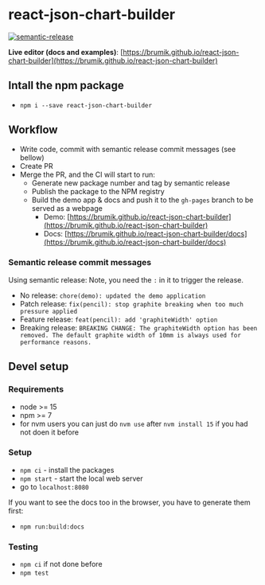 # react-json-chart-builder
[![semantic-release](https://img.shields.io/badge/%20%20%F0%9F%93%A6%F0%9F%9A%80-semantic--release-e10079.svg)](https://github.com/semantic-release/semantic-release)

**Live editor (docs and examples)**: [https://brumik.github.io/react-json-chart-builder](https://brumik.github.io/react-json-chart-builder)

## Intall the npm package
* `npm i --save react-json-chart-builder`

## Workflow
* Write code, commit with semantic release commit messages (see bellow)
* Create PR
* Merge the PR, and the CI will start to run:
    * Generate new package number and tag by semantic release
    * Publish the package to the NPM registry
    * Build the demo app & docs and push it to the `gh-pages` branch to be served as a webpage
        * Demo: [https://brumik.github.io/react-json-chart-builder](https://brumik.github.io/react-json-chart-builder)
        * Docs: [https://brumik.github.io/react-json-chart-builder/docs](https://brumik.github.io/react-json-chart-builder/docs)

### Semantic release commit messages
Using semantic release: Note, you need the `:` in it to trigger the release.
* No release: `chore(demo): updated the demo application`
* Patch release: `fix(pencil): stop graphite breaking when too much pressure applied`
* Feature release: `feat(pencil): add 'graphiteWidth' option`
* Breaking release: `BREAKING CHANGE: The graphiteWidth option has been removed.
The default graphite width of 10mm is always used for performance reasons.`


## Devel setup

### Requirements
* node >= 15
* npm >= 7
* for nvm users you can just do `nvm use` after `nvm install 15` if you had not doen it before

### Setup
* `npm ci` - install the packages
* `npm start` - start the local web server
* go to `localhost:8080`

If you want to see the docs too in the browser, you have to generate them first:
* `npm run:build:docs`

### Testing
* `npm ci` if not done before
* `npm test`
